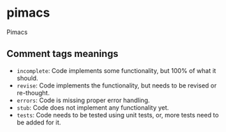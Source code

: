 # pimacs
Pimacs

## Comment tags meanings
- `incomplete`: Code implements some functionality, but 100% of what it should.
- `revise`: Code implements the functionality, but needs to be revised or re-thought.
- `errors`: Code is missing proper error handling.
- `stub`: Code does not implement any functionality yet.
- `tests`: Code needs to be tested using unit tests, or, more tests need to be added for it.
